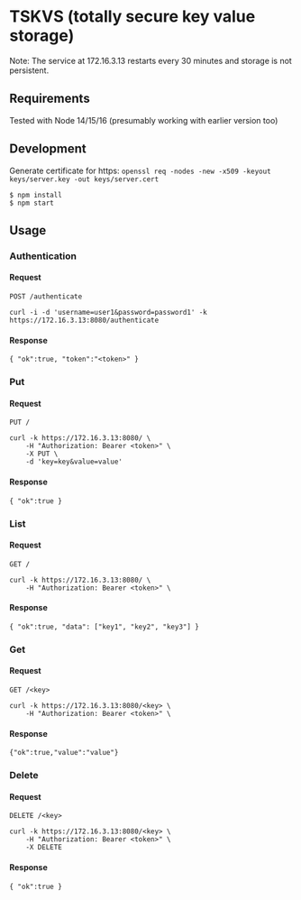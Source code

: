 # TSKVS (totally secure key value storage)

Note: The service at 172.16.3.13 restarts every 30 minutes and storage is not persistent.


## Requirements

Tested with Node 14/15/16 (presumably working with earlier version too)

## Development

Generate certificate for https: `openssl req -nodes -new -x509 -keyout keys/server.key -out keys/server.cert`
    
    $ npm install
    $ npm start


## Usage



### Authentication

#### Request

`POST /authenticate`

    curl -i -d 'username=user1&password=password1' -k https://172.16.3.13:8080/authenticate

#### Response

    { "ok":true, "token":"<token>" }

### Put

#### Request

`PUT /`

    curl -k https://172.16.3.13:8080/ \
        -H "Authorization: Bearer <token>" \
        -X PUT \
        -d 'key=key&value=value'

#### Response

    { "ok":true }

### List

#### Request

`GET /`

    curl -k https://172.16.3.13:8080/ \
        -H "Authorization: Bearer <token>" \

#### Response

    { "ok":true, "data": ["key1", "key2", "key3"] }

### Get

#### Request

`GET /<key>`

    curl -k https://172.16.3.13:8080/<key> \
        -H "Authorization: Bearer <token>" \

#### Response

    {"ok":true,"value":"value"}


### Delete

#### Request

`DELETE /<key>`

    curl -k https://172.16.3.13:8080/<key> \
        -H "Authorization: Bearer <token>" \
        -X DELETE

#### Response

    { "ok":true }


